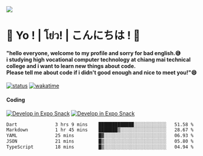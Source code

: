 <a href="#">
  <img src="https://user-images.githubusercontent.com/53619535/207896410-fee92aa4-65f2-4b27-91d3-86f8424178d3.gif" />
</a>

# 👋 Yo ! | โย่ว! | こんにちは ! 👋

<h4>"hello everyone, welcome to my profile and sorry for bad english.😅<br />
i studying high vocational computer technology at chiang mai technical college and i want to learn new things about code. <br />
Please tell me about code if i didn't good enough and nice to meet you!"😄</h4>

[![status](https://img.shields.io/badge/Freelance_status-Not_Avaliable-red)](https://whyzotee.vercel.app)
[![wakatime](https://wakatime.com/badge/user/3ff4daa0-dc37-4cca-9446-11cce239b396.svg)](https://wakatime.com/@3ff4daa0-dc37-4cca-9446-11cce239b396)

#### Coding
[![Develop in Expo Snack](https://img.shields.io/badge/Flutter-119EFF.svg?style=for-the-badge&logo=flutter&labelColor=FFF&logoColor=119EFF)](https://flutter.dev/)
[![Develop in Expo Snack](https://img.shields.io/badge/Expo-000.svg?style=for-the-badge&logo=EXPO&labelColor=FFF&logoColor=000)](https://expo.dev/)

<!--START_SECTION:waka-->

```txt
Dart              3 hrs 9 mins    █████████████░░░░░░░░░░░░   51.58 %
Markdown          1 hr 45 mins    ███████▒░░░░░░░░░░░░░░░░░   28.67 %
YAML              25 mins         █▓░░░░░░░░░░░░░░░░░░░░░░░   06.93 %
JSON              21 mins         █▒░░░░░░░░░░░░░░░░░░░░░░░   05.80 %
TypeScript        18 mins         █▒░░░░░░░░░░░░░░░░░░░░░░░   04.94 %
```

<!--END_SECTION:waka-->
